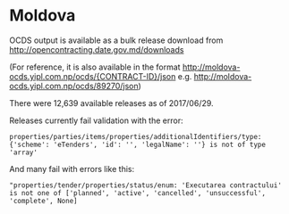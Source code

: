 Moldova
=======

OCDS output is available as a bulk release download from http://opencontracting.date.gov.md/downloads

(For reference, it is also available in the format http://moldova-ocds.yipl.com.np/ocds/{CONTRACT-ID}/json e.g. http://moldova-ocds.yipl.com.np/ocds/89270/json)

There were 12,639 available releases as of 2017/06/29.

Releases currently fail validation with the error:

    properties/parties/items/properties/additionalIdentifiers/type: {'scheme': 'eTenders', 'id': '', 'legalName': ''} is not of type 'array'

And many fail with errors like this:

    "properties/tender/properties/status/enum: 'Executarea contractului' is not one of ['planned', 'active', 'cancelled', 'unsuccessful', 'complete', None]
